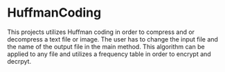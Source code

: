 # HuffmanCoding


This projects utilizes Huffman coding in order to compress and or decompress a text file or image. 
The user has to change the input file and the name of the output file in the main method. This algorithm can be applied
to any file and utilizes a frequency table in order to encrypt and decrpyt. 
